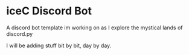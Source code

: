 # iceC Discord Bot
A discord bot template im working on as I explore the mystical lands of discord.py

I will be adding stuff bit by bit, day by day. 
